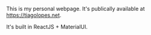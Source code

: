 This is my personal webpage. It's publically available at https://tiagolopes.net.

It's built in ReactJS + MaterialUI.
